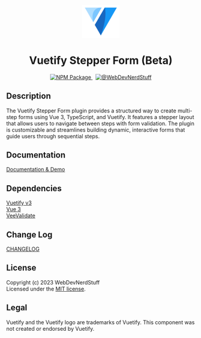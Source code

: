 <p align="center">
  <img alt="Vuetify Logo" width="100" src="https://raw.githubusercontent.com/webdevnerdstuff/vuetify-stepper-form/main/src/assets/vuetify-logo.svg">
</p>

<p>
  <h1 align="center">Vuetify Stepper Form (Beta)</h1>
</p>

<p align="center">
  <a href="https://www.npmjs.com/package/@wdns/vuetify-stepper-form">
    <img src="https://img.shields.io/npm/v/@wdns/vuetify-stepper-form?color=1867c0&logo=npm" alt="NPM Package">
  </a>
  &nbsp;
  <a href="https://github.com/webdevnerdstuff/vuetify-stepper-form">
    <img src="https://img.shields.io/badge/GitHub-WebDevNerdStuff-brightgreen.svg?logo=github" alt="@WebDevNerdStuff">
  </a>
</p>


## Description

The Vuetify Stepper Form plugin provides a structured way to create multi-step forms using Vue 3, TypeScript, and Vuetify. It features a stepper layout that allows users to navigate between steps with form validation. The plugin is customizable and streamlines building dynamic, interactive forms that guide users through sequential steps.

## Documentation
 
[Documentation & Demo](https://webdevnerdstuff.github.io/vuetify-stepper-form/) 

## Dependencies
 
[Vuetify v3](https://vuetifyjs.com/)  
[Vue 3](https://vuejs.org/)  
[VeeValidate](https://vee-validate.logaretm.com/v4/)


## Change Log
 
[CHANGELOG](https://github.com/webdevnerdstuff/vuetify-stepper-form/blob/master/CHANGELOG.md)


## License

Copyright (c) 2023 WebDevNerdStuff  
Licensed under the [MIT license](https://github.com/webdevnerdstuff/vuetify-stepper-form/blob/master/LICENSE.md).


## Legal

Vuetify and the Vuetify logo are trademarks of Vuetify. This component was not created or endorsed by Vuetify.
